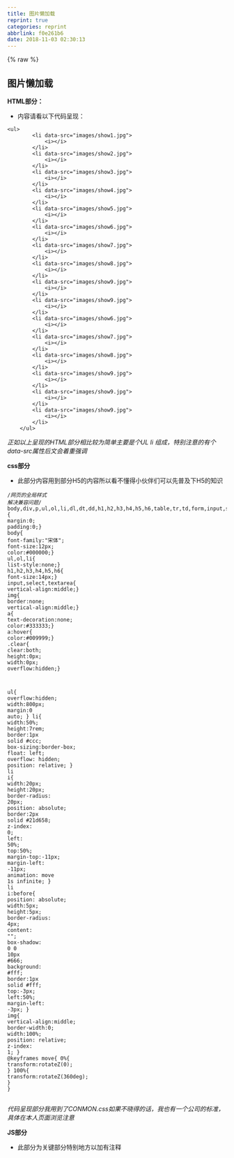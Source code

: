 ```yaml
---
title: 图片懒加载
reprint: true
categories: reprint
abbrlink: f0e261b6
date: 2018-11-03 02:30:13
---
```


{% raw %}
<h2 id="articleHeader0">&#x56FE;&#x7247;&#x61D2;&#x52A0;&#x8F7D;</h2><p><strong>HTML&#x90E8;&#x5206;&#xFF1A;</strong></p><ul><li>&#x5185;&#x5BB9;&#x8BF7;&#x770B;&#x4EE5;&#x4E0B;&#x4EE3;&#x7801;&#x5448;&#x73B0;&#xFF1A;</li></ul><div class="widget-codetool" style="display:none"><div class="widget-codetool--inner"><span class="selectCode code-tool" data-toggle="tooltip" data-placement="top" title="" data-original-title="&#x5168;&#x9009;"></span> <span type="button" class="copyCode code-tool" data-toggle="tooltip" data-placement="top" data-clipboard-text="&lt;ul&gt;
        &lt;li data-src=&quot;images/show1.jpg&quot;&gt;
            &lt;i&gt;&lt;/i&gt;
        &lt;/li&gt;
        &lt;li data-src=&quot;images/show2.jpg&quot;&gt;
            &lt;i&gt;&lt;/i&gt;
        &lt;/li&gt;
        &lt;li data-src=&quot;images/show3.jpg&quot;&gt;
            &lt;i&gt;&lt;/i&gt;
        &lt;/li&gt;
        &lt;li data-src=&quot;images/show4.jpg&quot;&gt;
            &lt;i&gt;&lt;/i&gt;
        &lt;/li&gt;
        &lt;li data-src=&quot;images/show5.jpg&quot;&gt;
            &lt;i&gt;&lt;/i&gt;
        &lt;/li&gt;
        &lt;li data-src=&quot;images/show6.jpg&quot;&gt;
            &lt;i&gt;&lt;/i&gt;
        &lt;/li&gt;
        &lt;li data-src=&quot;images/show7.jpg&quot;&gt;
            &lt;i&gt;&lt;/i&gt;
        &lt;/li&gt;
        &lt;li data-src=&quot;images/show8.jpg&quot;&gt;
            &lt;i&gt;&lt;/i&gt;
        &lt;/li&gt;
        &lt;li data-src=&quot;images/show9.jpg&quot;&gt;
            &lt;i&gt;&lt;/i&gt;
        &lt;/li&gt;
        &lt;li data-src=&quot;images/show9.jpg&quot;&gt;
            &lt;i&gt;&lt;/i&gt;
        &lt;/li&gt;
        &lt;li data-src=&quot;images/show6.jpg&quot;&gt;
            &lt;i&gt;&lt;/i&gt;
        &lt;/li&gt;
        &lt;li data-src=&quot;images/show7.jpg&quot;&gt;
            &lt;i&gt;&lt;/i&gt;
        &lt;/li&gt;
        &lt;li data-src=&quot;images/show8.jpg&quot;&gt;
            &lt;i&gt;&lt;/i&gt;
        &lt;/li&gt;
        &lt;li data-src=&quot;images/show9.jpg&quot;&gt;
            &lt;i&gt;&lt;/i&gt;
        &lt;/li&gt;
        &lt;li data-src=&quot;images/show9.jpg&quot;&gt;
            &lt;i&gt;&lt;/i&gt;
        &lt;/li&gt;
        &lt;li data-src=&quot;images/show9.jpg&quot;&gt;
            &lt;i&gt;&lt;/i&gt;
        &lt;/li&gt;
    &lt;/ul&gt;" title="" data-original-title="&#x590D;&#x5236;"></span> <span type="button" class="saveToNote code-tool" data-toggle="tooltip" data-placement="top" title="" data-original-title="&#x653E;&#x8FDB;&#x7B14;&#x8BB0;"></span></div></div><pre class="hljs xml"><code><span class="hljs-tag">&lt;<span class="hljs-name">ul</span>&gt;</span>
        <span class="hljs-tag">&lt;<span class="hljs-name">li</span> <span class="hljs-attr">data-src</span>=<span class="hljs-string">&quot;images/show1.jpg&quot;</span>&gt;</span>
            <span class="hljs-tag">&lt;<span class="hljs-name">i</span>&gt;</span><span class="hljs-tag">&lt;/<span class="hljs-name">i</span>&gt;</span>
        <span class="hljs-tag">&lt;/<span class="hljs-name">li</span>&gt;</span>
        <span class="hljs-tag">&lt;<span class="hljs-name">li</span> <span class="hljs-attr">data-src</span>=<span class="hljs-string">&quot;images/show2.jpg&quot;</span>&gt;</span>
            <span class="hljs-tag">&lt;<span class="hljs-name">i</span>&gt;</span><span class="hljs-tag">&lt;/<span class="hljs-name">i</span>&gt;</span>
        <span class="hljs-tag">&lt;/<span class="hljs-name">li</span>&gt;</span>
        <span class="hljs-tag">&lt;<span class="hljs-name">li</span> <span class="hljs-attr">data-src</span>=<span class="hljs-string">&quot;images/show3.jpg&quot;</span>&gt;</span>
            <span class="hljs-tag">&lt;<span class="hljs-name">i</span>&gt;</span><span class="hljs-tag">&lt;/<span class="hljs-name">i</span>&gt;</span>
        <span class="hljs-tag">&lt;/<span class="hljs-name">li</span>&gt;</span>
        <span class="hljs-tag">&lt;<span class="hljs-name">li</span> <span class="hljs-attr">data-src</span>=<span class="hljs-string">&quot;images/show4.jpg&quot;</span>&gt;</span>
            <span class="hljs-tag">&lt;<span class="hljs-name">i</span>&gt;</span><span class="hljs-tag">&lt;/<span class="hljs-name">i</span>&gt;</span>
        <span class="hljs-tag">&lt;/<span class="hljs-name">li</span>&gt;</span>
        <span class="hljs-tag">&lt;<span class="hljs-name">li</span> <span class="hljs-attr">data-src</span>=<span class="hljs-string">&quot;images/show5.jpg&quot;</span>&gt;</span>
            <span class="hljs-tag">&lt;<span class="hljs-name">i</span>&gt;</span><span class="hljs-tag">&lt;/<span class="hljs-name">i</span>&gt;</span>
        <span class="hljs-tag">&lt;/<span class="hljs-name">li</span>&gt;</span>
        <span class="hljs-tag">&lt;<span class="hljs-name">li</span> <span class="hljs-attr">data-src</span>=<span class="hljs-string">&quot;images/show6.jpg&quot;</span>&gt;</span>
            <span class="hljs-tag">&lt;<span class="hljs-name">i</span>&gt;</span><span class="hljs-tag">&lt;/<span class="hljs-name">i</span>&gt;</span>
        <span class="hljs-tag">&lt;/<span class="hljs-name">li</span>&gt;</span>
        <span class="hljs-tag">&lt;<span class="hljs-name">li</span> <span class="hljs-attr">data-src</span>=<span class="hljs-string">&quot;images/show7.jpg&quot;</span>&gt;</span>
            <span class="hljs-tag">&lt;<span class="hljs-name">i</span>&gt;</span><span class="hljs-tag">&lt;/<span class="hljs-name">i</span>&gt;</span>
        <span class="hljs-tag">&lt;/<span class="hljs-name">li</span>&gt;</span>
        <span class="hljs-tag">&lt;<span class="hljs-name">li</span> <span class="hljs-attr">data-src</span>=<span class="hljs-string">&quot;images/show8.jpg&quot;</span>&gt;</span>
            <span class="hljs-tag">&lt;<span class="hljs-name">i</span>&gt;</span><span class="hljs-tag">&lt;/<span class="hljs-name">i</span>&gt;</span>
        <span class="hljs-tag">&lt;/<span class="hljs-name">li</span>&gt;</span>
        <span class="hljs-tag">&lt;<span class="hljs-name">li</span> <span class="hljs-attr">data-src</span>=<span class="hljs-string">&quot;images/show9.jpg&quot;</span>&gt;</span>
            <span class="hljs-tag">&lt;<span class="hljs-name">i</span>&gt;</span><span class="hljs-tag">&lt;/<span class="hljs-name">i</span>&gt;</span>
        <span class="hljs-tag">&lt;/<span class="hljs-name">li</span>&gt;</span>
        <span class="hljs-tag">&lt;<span class="hljs-name">li</span> <span class="hljs-attr">data-src</span>=<span class="hljs-string">&quot;images/show9.jpg&quot;</span>&gt;</span>
            <span class="hljs-tag">&lt;<span class="hljs-name">i</span>&gt;</span><span class="hljs-tag">&lt;/<span class="hljs-name">i</span>&gt;</span>
        <span class="hljs-tag">&lt;/<span class="hljs-name">li</span>&gt;</span>
        <span class="hljs-tag">&lt;<span class="hljs-name">li</span> <span class="hljs-attr">data-src</span>=<span class="hljs-string">&quot;images/show6.jpg&quot;</span>&gt;</span>
            <span class="hljs-tag">&lt;<span class="hljs-name">i</span>&gt;</span><span class="hljs-tag">&lt;/<span class="hljs-name">i</span>&gt;</span>
        <span class="hljs-tag">&lt;/<span class="hljs-name">li</span>&gt;</span>
        <span class="hljs-tag">&lt;<span class="hljs-name">li</span> <span class="hljs-attr">data-src</span>=<span class="hljs-string">&quot;images/show7.jpg&quot;</span>&gt;</span>
            <span class="hljs-tag">&lt;<span class="hljs-name">i</span>&gt;</span><span class="hljs-tag">&lt;/<span class="hljs-name">i</span>&gt;</span>
        <span class="hljs-tag">&lt;/<span class="hljs-name">li</span>&gt;</span>
        <span class="hljs-tag">&lt;<span class="hljs-name">li</span> <span class="hljs-attr">data-src</span>=<span class="hljs-string">&quot;images/show8.jpg&quot;</span>&gt;</span>
            <span class="hljs-tag">&lt;<span class="hljs-name">i</span>&gt;</span><span class="hljs-tag">&lt;/<span class="hljs-name">i</span>&gt;</span>
        <span class="hljs-tag">&lt;/<span class="hljs-name">li</span>&gt;</span>
        <span class="hljs-tag">&lt;<span class="hljs-name">li</span> <span class="hljs-attr">data-src</span>=<span class="hljs-string">&quot;images/show9.jpg&quot;</span>&gt;</span>
            <span class="hljs-tag">&lt;<span class="hljs-name">i</span>&gt;</span><span class="hljs-tag">&lt;/<span class="hljs-name">i</span>&gt;</span>
        <span class="hljs-tag">&lt;/<span class="hljs-name">li</span>&gt;</span>
        <span class="hljs-tag">&lt;<span class="hljs-name">li</span> <span class="hljs-attr">data-src</span>=<span class="hljs-string">&quot;images/show9.jpg&quot;</span>&gt;</span>
            <span class="hljs-tag">&lt;<span class="hljs-name">i</span>&gt;</span><span class="hljs-tag">&lt;/<span class="hljs-name">i</span>&gt;</span>
        <span class="hljs-tag">&lt;/<span class="hljs-name">li</span>&gt;</span>
        <span class="hljs-tag">&lt;<span class="hljs-name">li</span> <span class="hljs-attr">data-src</span>=<span class="hljs-string">&quot;images/show9.jpg&quot;</span>&gt;</span>
            <span class="hljs-tag">&lt;<span class="hljs-name">i</span>&gt;</span><span class="hljs-tag">&lt;/<span class="hljs-name">i</span>&gt;</span>
        <span class="hljs-tag">&lt;/<span class="hljs-name">li</span>&gt;</span>
    <span class="hljs-tag">&lt;/<span class="hljs-name">ul</span>&gt;</span></code></pre><p><em>&#x6B63;&#x5982;&#x4EE5;&#x4E0A;&#x5448;&#x73B0;&#x7684;HTML&#x90E8;&#x5206;&#x76F8;&#x6BD4;&#x8F83;&#x4E3A;&#x7B80;&#x5355;&#x4E3B;&#x8981;&#x662F;&#x4E2A;UL li &#x7EC4;&#x6210;&#xFF0C;&#x7279;&#x522B;&#x6CE8;&#x610F;&#x7684;&#x6709;&#x4E2A;data-src&#x5C5E;&#x6027;&#x540E;&#x6587;&#x4F1A;&#x7740;&#x91CD;&#x5F3A;&#x8C03;</em></p><p><strong>css&#x90E8;&#x5206;</strong></p><ul><li>&#x6B64;&#x90E8;&#x5206;&#x5185;&#x5BB9;&#x7528;&#x5230;&#x90E8;&#x5206;H5&#x7684;&#x5185;&#x5BB9;&#x6240;&#x4EE5;&#x770B;&#x4E0D;&#x61C2;&#x5F97;&#x5C0F;&#x4F19;&#x4F34;&#x4EEC;&#x53EF;&#x4EE5;&#x5148;&#x666E;&#x53CA;&#x4E0B;H5&#x7684;&#x77E5;&#x8BC6;</li></ul><div class="widget-codetool" style="display:none"><div class="widget-codetool--inner"><span class="selectCode code-tool" data-toggle="tooltip" data-placement="top" title="" data-original-title="&#x5168;&#x9009;"></span> <span type="button" class="copyCode code-tool" data-toggle="tooltip" data-placement="top" data-clipboard-text="/*&#x7F51;&#x9875;&#x7684;&#x5168;&#x5C40;&#x6837;&#x5F0F; &#x89E3;&#x51B3;&#x517C;&#x5BB9;&#x95EE;&#x9898;*/
body,div,p,ul,ol,li,dl,dt,dd,h1,h2,h3,h4,h5,h6,table,tr,td,form,input,select,textarea,span,img,a,em,strong,*{ margin:0; padding:0;}
body{ font-family:&quot;&#x5B8B;&#x4F53;&quot;; font-size:12px; color:#000000;}
ul,ol,li{ list-style:none;}
h1,h2,h3,h4,h5,h6{ font-size:14px;}
input,select,textarea{ vertical-align:middle;}
img{ border:none; vertical-align:middle;}
a{ text-decoration:none; color:#333333;}
a:hover{ color:#009999;}
.clear{ clear:both; height:0px; width:0px; overflow:hidden;}


ul{
            overflow:hidden;
            width:800px;
            margin:0 auto;
        }
        li{
            width:50%;
            height:7rem;
            border:1px solid #ccc;
            box-sizing:border-box;
            float: left;
            overflow: hidden;
            position: relative;
        }
        li i{
            width:20px;
            height:20px;
            border-radius: 20px;
            position: absolute;
            border:2px solid #21d658;
            z-index: 0;
            left: 50%;
            top:50%;
            margin-top:-11px;
            margin-left: -11px;
            animation: move 1s infinite;
        }
        li i:before{
            position: absolute;
            width:5px;
            height:5px;
            border-radius: 4px;
            content: &quot;&quot;;
            box-shadow: 0 0 10px #666;
            background: #fff;
            border:1px solid #fff;
            top:-3px; 
            left:50%;
            margin-left: -3px;
        }
        img{
            vertical-align:middle;
            border-width:0;
            width:100%;
            position: relative;
            z-index: 1;
        }
        @keyframes move{
            0%{
                transform:rotateZ(0);
            }
            100%{
                transform:rotateZ(360deg);
            }
        }" title="" data-original-title="&#x590D;&#x5236;"></span> <span type="button" class="saveToNote code-tool" data-toggle="tooltip" data-placement="top" title="" data-original-title="&#x653E;&#x8FDB;&#x7B14;&#x8BB0;"></span></div></div><pre class="hljs css"><code><span class="hljs-comment">/*&#x7F51;&#x9875;&#x7684;&#x5168;&#x5C40;&#x6837;&#x5F0F; &#x89E3;&#x51B3;&#x517C;&#x5BB9;&#x95EE;&#x9898;*/</span>
<span class="hljs-selector-tag">body</span>,<span class="hljs-selector-tag">div</span>,<span class="hljs-selector-tag">p</span>,<span class="hljs-selector-tag">ul</span>,<span class="hljs-selector-tag">ol</span>,<span class="hljs-selector-tag">li</span>,<span class="hljs-selector-tag">dl</span>,<span class="hljs-selector-tag">dt</span>,<span class="hljs-selector-tag">dd</span>,<span class="hljs-selector-tag">h1</span>,<span class="hljs-selector-tag">h2</span>,<span class="hljs-selector-tag">h3</span>,<span class="hljs-selector-tag">h4</span>,<span class="hljs-selector-tag">h5</span>,<span class="hljs-selector-tag">h6</span>,<span class="hljs-selector-tag">table</span>,<span class="hljs-selector-tag">tr</span>,<span class="hljs-selector-tag">td</span>,<span class="hljs-selector-tag">form</span>,<span class="hljs-selector-tag">input</span>,<span class="hljs-selector-tag">select</span>,<span class="hljs-selector-tag">textarea</span>,<span class="hljs-selector-tag">span</span>,<span class="hljs-selector-tag">img</span>,<span class="hljs-selector-tag">a</span>,<span class="hljs-selector-tag">em</span>,<span class="hljs-selector-tag">strong</span>,*{ <span class="hljs-attribute">margin</span>:<span class="hljs-number">0</span>; <span class="hljs-attribute">padding</span>:<span class="hljs-number">0</span>;}
<span class="hljs-selector-tag">body</span>{ <span class="hljs-attribute">font-family</span>:<span class="hljs-string">&quot;&#x5B8B;&#x4F53;&quot;</span>; <span class="hljs-attribute">font-size</span>:<span class="hljs-number">12px</span>; <span class="hljs-attribute">color</span>:<span class="hljs-number">#000000</span>;}
<span class="hljs-selector-tag">ul</span>,<span class="hljs-selector-tag">ol</span>,<span class="hljs-selector-tag">li</span>{ <span class="hljs-attribute">list-style</span>:none;}
<span class="hljs-selector-tag">h1</span>,<span class="hljs-selector-tag">h2</span>,<span class="hljs-selector-tag">h3</span>,<span class="hljs-selector-tag">h4</span>,<span class="hljs-selector-tag">h5</span>,<span class="hljs-selector-tag">h6</span>{ <span class="hljs-attribute">font-size</span>:<span class="hljs-number">14px</span>;}
<span class="hljs-selector-tag">input</span>,<span class="hljs-selector-tag">select</span>,<span class="hljs-selector-tag">textarea</span>{ <span class="hljs-attribute">vertical-align</span>:middle;}
<span class="hljs-selector-tag">img</span>{ <span class="hljs-attribute">border</span>:none; <span class="hljs-attribute">vertical-align</span>:middle;}
<span class="hljs-selector-tag">a</span>{ <span class="hljs-attribute">text-decoration</span>:none; <span class="hljs-attribute">color</span>:<span class="hljs-number">#333333</span>;}
<span class="hljs-selector-tag">a</span><span class="hljs-selector-pseudo">:hover</span>{ <span class="hljs-attribute">color</span>:<span class="hljs-number">#009999</span>;}
<span class="hljs-selector-class">.clear</span>{ <span class="hljs-attribute">clear</span>:both; <span class="hljs-attribute">height</span>:<span class="hljs-number">0px</span>; <span class="hljs-attribute">width</span>:<span class="hljs-number">0px</span>; <span class="hljs-attribute">overflow</span>:hidden;}


<span class="hljs-selector-tag">ul</span>{
            <span class="hljs-attribute">overflow</span>:hidden;
            <span class="hljs-attribute">width</span>:<span class="hljs-number">800px</span>;
            <span class="hljs-attribute">margin</span>:<span class="hljs-number">0</span> auto;
        }
        <span class="hljs-selector-tag">li</span>{
            <span class="hljs-attribute">width</span>:<span class="hljs-number">50%</span>;
            <span class="hljs-attribute">height</span>:<span class="hljs-number">7rem</span>;
            <span class="hljs-attribute">border</span>:<span class="hljs-number">1px</span> solid <span class="hljs-number">#ccc</span>;
            <span class="hljs-attribute">box-sizing</span>:border-box;
            <span class="hljs-attribute">float</span>: left;
            <span class="hljs-attribute">overflow</span>: hidden;
            <span class="hljs-attribute">position</span>: relative;
        }
        <span class="hljs-selector-tag">li</span> <span class="hljs-selector-tag">i</span>{
            <span class="hljs-attribute">width</span>:<span class="hljs-number">20px</span>;
            <span class="hljs-attribute">height</span>:<span class="hljs-number">20px</span>;
            <span class="hljs-attribute">border-radius</span>: <span class="hljs-number">20px</span>;
            <span class="hljs-attribute">position</span>: absolute;
            <span class="hljs-attribute">border</span>:<span class="hljs-number">2px</span> solid <span class="hljs-number">#21d658</span>;
            <span class="hljs-attribute">z-index</span>: <span class="hljs-number">0</span>;
            <span class="hljs-attribute">left</span>: <span class="hljs-number">50%</span>;
            <span class="hljs-attribute">top</span>:<span class="hljs-number">50%</span>;
            <span class="hljs-attribute">margin-top</span>:-<span class="hljs-number">11px</span>;
            <span class="hljs-attribute">margin-left</span>: -<span class="hljs-number">11px</span>;
            <span class="hljs-attribute">animation</span>: move <span class="hljs-number">1s</span> infinite;
        }
        <span class="hljs-selector-tag">li</span> <span class="hljs-selector-tag">i</span><span class="hljs-selector-pseudo">:before</span>{
            <span class="hljs-attribute">position</span>: absolute;
            <span class="hljs-attribute">width</span>:<span class="hljs-number">5px</span>;
            <span class="hljs-attribute">height</span>:<span class="hljs-number">5px</span>;
            <span class="hljs-attribute">border-radius</span>: <span class="hljs-number">4px</span>;
            <span class="hljs-attribute">content</span>: <span class="hljs-string">&quot;&quot;</span>;
            <span class="hljs-attribute">box-shadow</span>: <span class="hljs-number">0</span> <span class="hljs-number">0</span> <span class="hljs-number">10px</span> <span class="hljs-number">#666</span>;
            <span class="hljs-attribute">background</span>: <span class="hljs-number">#fff</span>;
            <span class="hljs-attribute">border</span>:<span class="hljs-number">1px</span> solid <span class="hljs-number">#fff</span>;
            <span class="hljs-attribute">top</span>:-<span class="hljs-number">3px</span>; 
            <span class="hljs-attribute">left</span>:<span class="hljs-number">50%</span>;
            <span class="hljs-attribute">margin-left</span>: -<span class="hljs-number">3px</span>;
        }
        <span class="hljs-selector-tag">img</span>{
            <span class="hljs-attribute">vertical-align</span>:middle;
            <span class="hljs-attribute">border-width</span>:<span class="hljs-number">0</span>;
            <span class="hljs-attribute">width</span>:<span class="hljs-number">100%</span>;
            <span class="hljs-attribute">position</span>: relative;
            <span class="hljs-attribute">z-index</span>: <span class="hljs-number">1</span>;
        }
        @<span class="hljs-keyword">keyframes</span> move{
            0%{
                <span class="hljs-attribute">transform</span>:<span class="hljs-built_in">rotateZ</span>(0);
            }
            100%{
                <span class="hljs-attribute">transform</span>:<span class="hljs-built_in">rotateZ</span>(360deg);
            }
        }</code></pre><p><em>&#x4EE3;&#x7801;&#x5448;&#x73B0;&#x90E8;&#x5206;&#x6211;&#x7528;&#x5230;&#x4E86;CONMON.css&#x5982;&#x679C;&#x4E0D;&#x6653;&#x5F97;&#x7684;&#x8BDD;&#xFF0C;&#x6211;&#x4E5F;&#x6709;&#x4E00;&#x4E2A;&#x516C;&#x53F8;&#x7684;&#x6807;&#x51C6;&#xFF0C;&#x5177;&#x4F53;&#x5728;&#x672C;&#x4EBA;&#x9875;&#x9762;&#x6D4F;&#x89C8;&#x6CE8;&#x610F;</em></p><p><strong>JS&#x90E8;&#x5206;</strong></p><ul><li>&#x6B64;&#x90E8;&#x5206;&#x4E3A;&#x5173;&#x952E;&#x90E8;&#x5206;&#x7279;&#x522B;&#x5730;&#x65B9;&#x4EE5;&#x52A0;&#x6709;&#x6CE8;&#x91CA;</li></ul><div class="widget-codetool" style="display:none"><div class="widget-codetool--inner"><span class="selectCode code-tool" data-toggle="tooltip" data-placement="top" title="" data-original-title="&#x5168;&#x9009;"></span> <span type="button" class="copyCode code-tool" data-toggle="tooltip" data-placement="top" data-clipboard-text="&lt;script&gt;
    //&#x83B7;&#x53D6;DOM&#x4E2D;&#x5143;&#x7D20;
    var ULL = document.getElementsByTagName(&quot;ul&quot;)[0],
        ULI = ULL.getElementsByTagName(&quot;li&quot;);

       //&#x521B;&#x5EFA;&#x56FE;&#x7247;&#x90E8;&#x5206;
     function Img(option){

          var src = &quot;&quot;;

          if (option.dataset.src) {
              src = option.dataset.src;
          }else{
              src = option.getAttribute(&quot;src&quot;);
          }

          if (option.children.length&lt;=1) {
              var img = document.createElement(&quot;img&quot;);
              img.src = src;
              option.appendChild(img);
          }


     }
         //&#x7B97;&#x51FA;&#x504F;&#x79FB;&#x91CF;
     function Top(obj){
          var result = 0;
          //&#x6B64;&#x5904;&#x662F;&#x4E00;&#x4E2A;&#x5FAA;&#x73AF;
          while(obj){
              result += obj.offsetTop;
              obj = obj.offsetParent;
          }

          return result;
     }

     //&#x7ED1;&#x5B9A;&#x6EDA;&#x8F6E;&#x4E8B;&#x4EF6;
     window.onscroll=function(){

         var ViewH = document.documentElement.clientHeight || document.body.clientHeight,
             top = document.documentElement.scrollTop || document.body.scrollTop,
             ViewTop = ViewH + top;
      for(var i = 0 ; i &lt; ULI.length ; i++){
              //&#x7531;&#x4E8E;&#x8D85;&#x65F6;&#x8C03;&#x7528;&#x6700;&#x540E;&#x6267;&#x884C;&#xFF0C;&#x6240;&#x4EE5;&#x8981;&#x4FDD;&#x7559;this&#x6307;&#x9488;&#x5B8C;&#x6210;this&#x7684;&#x66FF;&#x4EE3;
              //&#x5224;&#x65AD;&#x5F53;&#x524D;&#x6ED1;&#x52A8;&#x7684;&#x9AD8;&#x5EA6;&#x5927;&#x4E8E;&#x6BCF;&#x4E00;&#x4E2A;&#x5143;&#x7D20;&#x7684;&#x9AD8;&#x5EA6;&#x5B8C;&#x6210;&#x4EFB;&#x52A1;
              if (Top(ULI[i])&lt;ViewTop) {

                  //&#x8C03;&#x7528;&#x51FD;&#x6570;&#x5B8C;&#x6210;&#x4EFB;&#x52A1; &#x6B64;&#x65F6;&#x53EF;&#x4EE5;&#x4FDD;&#x7559;I
                  FN(ULI[i])
                  
                  // setTimeout(, delay[, lang])
              }


      }
         //&#x5F15;&#x5165;&#x4E00;&#x4E2A;&#x8D85;&#x65F6;&#x8C03;&#x7528;
      function FN(OBJ){
           setTimeout(function(){
               Img(OBJ);
           },1000)
      }

     }
     //&#x7ED1;&#x5B9A;onLOAd&#x4E8B;&#x4EF6;
     window.onload=function(){
          window.onscroll();
     }



    &lt;/script&gt;" title="" data-original-title="&#x590D;&#x5236;"></span> <span type="button" class="saveToNote code-tool" data-toggle="tooltip" data-placement="top" title="" data-original-title="&#x653E;&#x8FDB;&#x7B14;&#x8BB0;"></span></div></div><pre class="hljs xml"><code><span class="hljs-tag">&lt;<span class="hljs-name">script</span>&gt;</span><span class="javascript">
    <span class="hljs-comment">//&#x83B7;&#x53D6;DOM&#x4E2D;&#x5143;&#x7D20;</span>
    <span class="hljs-keyword">var</span> ULL = <span class="hljs-built_in">document</span>.getElementsByTagName(<span class="hljs-string">&quot;ul&quot;</span>)[<span class="hljs-number">0</span>],
        ULI = ULL.getElementsByTagName(<span class="hljs-string">&quot;li&quot;</span>);

       <span class="hljs-comment">//&#x521B;&#x5EFA;&#x56FE;&#x7247;&#x90E8;&#x5206;</span>
     <span class="hljs-function"><span class="hljs-keyword">function</span> <span class="hljs-title">Img</span>(<span class="hljs-params">option</span>)</span>{

          <span class="hljs-keyword">var</span> src = <span class="hljs-string">&quot;&quot;</span>;

          <span class="hljs-keyword">if</span> (option.dataset.src) {
              src = option.dataset.src;
          }<span class="hljs-keyword">else</span>{
              src = option.getAttribute(<span class="hljs-string">&quot;src&quot;</span>);
          }

          <span class="hljs-keyword">if</span> (option.children.length&lt;=<span class="hljs-number">1</span>) {
              <span class="hljs-keyword">var</span> img = <span class="hljs-built_in">document</span>.createElement(<span class="hljs-string">&quot;img&quot;</span>);
              img.src = src;
              option.appendChild(img);
          }


     }
         <span class="hljs-comment">//&#x7B97;&#x51FA;&#x504F;&#x79FB;&#x91CF;</span>
     <span class="hljs-function"><span class="hljs-keyword">function</span> <span class="hljs-title">Top</span>(<span class="hljs-params">obj</span>)</span>{
          <span class="hljs-keyword">var</span> result = <span class="hljs-number">0</span>;
          <span class="hljs-comment">//&#x6B64;&#x5904;&#x662F;&#x4E00;&#x4E2A;&#x5FAA;&#x73AF;</span>
          <span class="hljs-keyword">while</span>(obj){
              result += obj.offsetTop;
              obj = obj.offsetParent;
          }

          <span class="hljs-keyword">return</span> result;
     }

     <span class="hljs-comment">//&#x7ED1;&#x5B9A;&#x6EDA;&#x8F6E;&#x4E8B;&#x4EF6;</span>
     <span class="hljs-built_in">window</span>.onscroll=<span class="hljs-function"><span class="hljs-keyword">function</span>(<span class="hljs-params"></span>)</span>{

         <span class="hljs-keyword">var</span> ViewH = <span class="hljs-built_in">document</span>.documentElement.clientHeight || <span class="hljs-built_in">document</span>.body.clientHeight,
             top = <span class="hljs-built_in">document</span>.documentElement.scrollTop || <span class="hljs-built_in">document</span>.body.scrollTop,
             ViewTop = ViewH + top;
      <span class="hljs-keyword">for</span>(<span class="hljs-keyword">var</span> i = <span class="hljs-number">0</span> ; i &lt; ULI.length ; i++){
              <span class="hljs-comment">//&#x7531;&#x4E8E;&#x8D85;&#x65F6;&#x8C03;&#x7528;&#x6700;&#x540E;&#x6267;&#x884C;&#xFF0C;&#x6240;&#x4EE5;&#x8981;&#x4FDD;&#x7559;this&#x6307;&#x9488;&#x5B8C;&#x6210;this&#x7684;&#x66FF;&#x4EE3;</span>
              <span class="hljs-comment">//&#x5224;&#x65AD;&#x5F53;&#x524D;&#x6ED1;&#x52A8;&#x7684;&#x9AD8;&#x5EA6;&#x5927;&#x4E8E;&#x6BCF;&#x4E00;&#x4E2A;&#x5143;&#x7D20;&#x7684;&#x9AD8;&#x5EA6;&#x5B8C;&#x6210;&#x4EFB;&#x52A1;</span>
              <span class="hljs-keyword">if</span> (Top(ULI[i])&lt;ViewTop) {

                  <span class="hljs-comment">//&#x8C03;&#x7528;&#x51FD;&#x6570;&#x5B8C;&#x6210;&#x4EFB;&#x52A1; &#x6B64;&#x65F6;&#x53EF;&#x4EE5;&#x4FDD;&#x7559;I</span>
                  FN(ULI[i])
                  
                  <span class="hljs-comment">// setTimeout(, delay[, lang])</span>
              }


      }
         <span class="hljs-comment">//&#x5F15;&#x5165;&#x4E00;&#x4E2A;&#x8D85;&#x65F6;&#x8C03;&#x7528;</span>
      <span class="hljs-function"><span class="hljs-keyword">function</span> <span class="hljs-title">FN</span>(<span class="hljs-params">OBJ</span>)</span>{
           setTimeout(<span class="hljs-function"><span class="hljs-keyword">function</span>(<span class="hljs-params"></span>)</span>{
               Img(OBJ);
           },<span class="hljs-number">1000</span>)
      }

     }
     <span class="hljs-comment">//&#x7ED1;&#x5B9A;onLOAd&#x4E8B;&#x4EF6;</span>
     <span class="hljs-built_in">window</span>.onload=<span class="hljs-function"><span class="hljs-keyword">function</span>(<span class="hljs-params"></span>)</span>{
          <span class="hljs-built_in">window</span>.onscroll();
     }



    </span><span class="hljs-tag">&lt;/<span class="hljs-name">script</span>&gt;</span></code></pre><p><strong>&#x5E0C;&#x671B;&#x5404;&#x4F4D;&#x811A;&#x672C;&#x4F19;&#x4F34;&#x4EEC;&#x80FD;&#x591F;&#x4E00;&#x8D77;&#x52AA;&#x529B;&#xFF01;&#xFF01;</strong></p>
{% endraw %}

# 版权声明
本文资源来源互联网，仅供学习研究使用，版权归该资源的合法拥有者所有，
本文仅用于学习、研究和交流目的。转载请注明出处、完整链接以及原作者。
原作者若认为本站侵犯了您的版权，请联系我们，我们会立即删除！

## 原文标题
图片懒加载

## 原文链接
[https://segmentfault.com/a/1190000016097797](https://segmentfault.com/a/1190000016097797)

